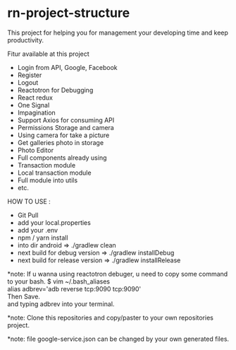 # rn-project-structure
<p>
This project for helping you for management your developing time and keep productivity.
</p>

Fitur available at this project
- Login from API, Google, Facebook
- Register
- Logout
- Reactotron for Debugging
- React redux
- One Signal
- Impagination
- Support Axios for consuming API
- Permissions Storage and camera
- Using camera for take a picture
- Get galleries photo in storage
- Photo Editor
- Full components already using
- Transaction module
- Local transaction module
- Full module into utils
- etc.

HOW TO USE :
- Git Pull
- add your local.properties
- add your .env
- npm / yarn install
- into dir android => ./gradlew clean
- next build for debug version => ./gradlew installDebug
- next build for release version => ./gradlew installRelease

*note: If u wanna using reactotron debuger, u need to copy some command to your bash.
$ vim ~/.bash_aliases<br>
alias adbrev='adb reverse tcp:9090 tcp:9090'<br>
Then Save.<br>
and typing adbrev into your terminal.<br>

*note: Clone this repositories and copy/paster to your own repositories project.

*note: file google-service.json can be changed by your own generated files.
